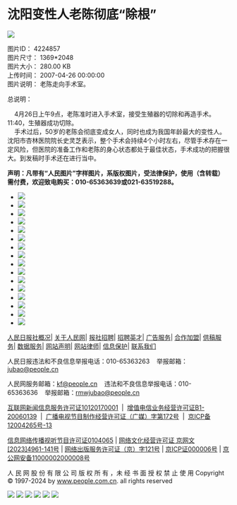 沈阳变性人老陈彻底“除根”
========================

![](http://vip-public.people.com.cn/old/2007/0426/C235020/P1124833_m.jpg)

图片ID： 4224857  
图片尺寸： 1369*2048  
图片大小： 280.00 KB  
上传时间： 2007-04-26 00:00:00  
图片说明： 老陈走向手术室。

总说明：

    4月26日上午9点，老陈准时进入手术室，接受生殖器的切除和再造手术。11:40，生殖器成功切除。  
    手术过后，50岁的老陈会彻底变成女人，同时也成为我国年龄最大的变性人。沈阳市杏林医院院长史灵芝表示，整个手术会持续4个小时左右，尽管手术存在一定风险，但医院的准备工作和老陈的身心状态都处于最佳状态，手术成功的把握很大。到发稿时手术还在进行当中。

**声明：凡带有“人民图片”字样图片，系版权图片，受法律保护，使用（含转载）需付费，欢迎致电购买：010-65363639或021-63519288。**

- [![](http://vip-public.people.com.cn/old/2007/0426/C235020/P1124826_s.jpg)](/albumsDetail?aid=637327&pid=4224850)
- [![](http://vip-public.people.com.cn/old/2007/0426/C235020/P1124827_s.jpg)](/albumsDetail?aid=637327&pid=4224851)
- [![](http://vip-public.people.com.cn/old/2007/0426/C235020/P1124828_s.jpg)](/albumsDetail?aid=637327&pid=4224852)
- [![](http://vip-public.people.com.cn/old/2007/0426/C235020/P1124829_s.jpg)](/albumsDetail?aid=637327&pid=4224853)
- [![](http://vip-public.people.com.cn/old/2007/0426/C235020/P1124830_s.jpg)](/albumsDetail?aid=637327&pid=4224854)
- [![](http://vip-public.people.com.cn/old/2007/0426/C235020/P1124831_s.jpg)](/albumsDetail?aid=637327&pid=4224855)
- [![](http://vip-public.people.com.cn/old/2007/0426/C235020/P1124832_s.jpg)](/albumsDetail?aid=637327&pid=4224856)
- [![](http://vip-public.people.com.cn/old/2007/0426/C235020/P1124833_s.jpg)](/albumsDetail?aid=637327&pid=4224857)
- [![](http://vip-public.people.com.cn/old/2007/0426/C235020/P1124834_s.jpg)](/albumsDetail?aid=637327&pid=4224858)
- [![](http://vip-public.people.com.cn/old/2007/0426/C235020/P1124835_s.jpg)](/albumsDetail?aid=637327&pid=4224859)
- [![](http://vip-public.people.com.cn/old/2007/0426/C235020/P1124836_s.jpg)](/albumsDetail?aid=637327&pid=4224860)
- [![](http://vip-public.people.com.cn/old/2007/0426/C235020/P1124837_s.jpg)](/albumsDetail?aid=637327&pid=4224861)
- [![](http://vip-public.people.com.cn/old/2007/0426/C235020/P1124838_s.jpg)](/albumsDetail?aid=637327&pid=4224862)
- [![](http://vip-public.people.com.cn/old/2007/0426/C235020/P1124839_s.jpg)](/albumsDetail?aid=637327&pid=4224863)
- [![](http://vip-public.people.com.cn/old/2007/0426/C235020/P1124840_s.jpg)](/albumsDetail?aid=637327&pid=4224864)
- [![](http://vip-public.people.com.cn/old/2007/0426/C235020/P1124841_s.jpg)](/albumsDetail?aid=637327&pid=4224865)

[人民日报社概况](http://www.people.com.cn/GB/1018/22259/index.html)| [关于人民网](http://www.people.com.cn/GB/50142/420117/index.html)| [报社招聘](http://hr.peopledaily.com.cn/)| [招聘英才](http://job.people.com.cn/)| [广告服务](http://www.people.com.cn/GB/208743/403202/index.html)| [合作加盟](http://www.people.com.cn/GB/208743/403202/403212/index.html)| [供稿服务](http://gonggao.people.com.cn/)| [数据服务](http://data.people.com.cn/)| [网站声明](http://www.people.com.cn/n/2013/1227/c373005-23961344.html)| [网站律师](http://www.people.com.cn/n1/2019/0308/c420117-30965009.html)| [信息保护](http://sso.people.com.cn/resource/html/userInforPro.html)| [联系我们](http://kf.people.com.cn/)

人民日报违法和不良信息举报电话：010-65363263    举报邮箱：[jubao@people.cn](mailto:jubao@people.cn)

人民网服务邮箱：[kf@people.cn](mailto:kf@people.cn)    违法和不良信息举报电话：010-65363636    举报邮箱：[rmwjubao@people.cn](mailto:rmwjubao@people.cn)

[互联网新闻信息服务许可证10120170001](http://www.people.com.cn/img/2014xuke/2018hlwxw.html)  |  [增值电信业务经营许可证B1-20060139](http://www.people.com.cn/img/2014xuke/2018zzdxxkz.html)  |  [广播电视节目制作经营许可证（广媒）字第172号](http://www.people.com.cn/img/2019peopleindex/html/gbds2019.html)  |  [京ICP备12004265号-13](http://beian.miit.gov.cn)

[信息网络传播视听节目许可证0104065](http://www.people.com.cn/img/2011zzzs/2018xxwlcb.htm) | [网络文化经营许可证 京网文[2023]4961-141号](http://www.people.com.cn/img/2014xuke/2018wlwh.html) | [网络出版服务许可证（京）字121号](http://www.people.com.cn/img/2014xuke/2018wlcb.html) | [京ICP证000006号](http://www.people.com.cn/img/2014xuke/2018icp.html) | [京公网安备11000002000008号](http://www.beian.gov.cn/portal/registerSystemInfo?recordcode=11000002000008)

人 民 网 股 份 有 限 公 司 版 权 所 有 ，未 经 书 面 授 权 禁 止 使 用 Copyright © 1997-2024 by www.people.com.cn. all rights reserved

[![](http://people.com.cn/img/2020peopleindex/img/copy_py2.png)](http://www.piyao.org.cn/) [![](http://people.com.cn/img/2020peopleindex/img/copy_icon1.png)](http://www.people.com.cn/img/2014xuke/2018icp.html) [![](http://people.com.cn/img/2020peopleindex/img/copy_icon2.png)](https://ss.knet.cn/verifyseal.dll?sn=e12050911010020686307708&ct=df&a=1&pa=980951) [![](http://people.com.cn/img/2020peopleindex/img/copy_icon3.png)](http://si.trustutn.org/info?sn=470170320027574551118&certType=1) [![](http://people.com.cn/img/2020peopleindex/img/copy_icon4.png)](http://www.itrust.org.cn/home/index/itrust_certifi/wm/2710933198.html) [![](http://people.com.cn/img/2020peopleindex/img/wzahg.png)](#)